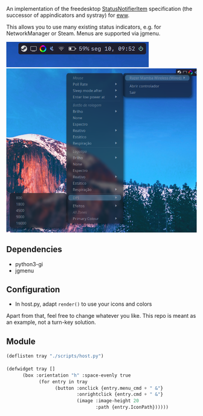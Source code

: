 An implementation of the freedesktop [StatusNotifierItem][0] specification (the
successor of appindicators and systray) for [eww][1].

This allows you to use many existing status indicators, e.g. for NetworkManager
or Steam. Menus are supported via jgmenu.

![icons](screenshots/icon.png)
![jgmenu showing a polychromatic menu](screenshots/jgmenu.png)

## Dependencies

-   python3-gi
-   jgmenu

## Configuration

-   In host.py, adapt `render()` to use your icons and colors

Apart from that, feel free to change whatever you like. This repo is meant as
an example, not a turn-key solution.

## Module

```lisp
(deflisten tray "./scripts/host.py")

(defwidget tray []
      (box :orientation "h" :space-evenly true
            (for entry in tray
                  (button :onclick {entry.menu_cmd + " &"}
                          :onrightclick {entry.cmd + " &"}
                          (image :image-height 20
                                 :path {entry.IconPath})))))
```

[0]: https://www.freedesktop.org/wiki/Specifications/StatusNotifierItem/
[1]: https://github.com/elkowar/eww
